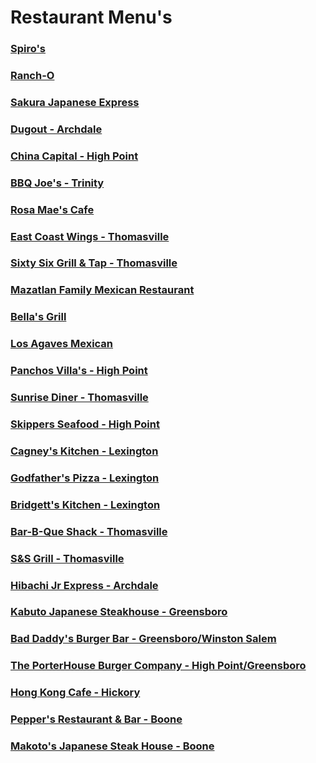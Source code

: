 # Restaurant Menu's <br>

### [Spiro's](https://chuckbyrum2.github.io/spiros) 
### [Ranch-O](https://chuckbyrum2.github.io/rancho) 
### [Sakura Japanese Express](https://chuckbyrum2.github.io/sakura)
### [Dugout - Archdale](https://www.dugoutarchdale.com/menu) 
### [China Capital - High Point](https://chuckbyrum2.github.io/chinacapital)
### [BBQ Joe's - Trinity](https://www.bbqjoes.com/)
### [Rosa Mae's Cafe](https://www.rosamaescafe.com/menu.html) 
### [East Coast Wings - Thomasville](https://eastcoastwings.olo.com/menu/east-coast-wings-grill-thomasville-nc/) 
### [Sixty Six Grill & Tap - Thomasville](https://www.sixtysixgrillandtap.com/menu) 
### [Mazatlan Family Mexican Restaurant](http://www.mazatlanthomasville.com/) 
### [Bella's Grill](https://chuckbyrum2.github.io/bella)
### [Los Agaves Mexican](https://chuckbyrum2.github.io/losagaves)
### [Panchos Villa's - High Point](http://www.mypanchovillas.com/food-menu)
### [Sunrise Diner - Thomasville](https://chuckbyrum2.github.io/sunrisedinernc)
### [Skippers Seafood - High Point](https://chuckbyrum2.github.io/skippers)
### [Cagney's Kitchen - Lexington](https://www.cagneyskitchen.com/)
### [Godfather's Pizza - Lexington](https://www.godfathers.com/home)
### [Bridgett's Kitchen - Lexington](https://chuckbyrum2.github.io/bridgettsk)
### [Bar-B-Que Shack - Thomasville](https://chuckbyrum2.github.io/bbqshack)
### [S&S Grill - Thomasville](https://www.menupix.com/northcarolina/restaurants/3306084/S-and-S-Grill-Thomasville-NC)
### [Hibachi Jr Express - Archdale](https://www.allmenus.com/nc/archdale/646891-hibachi-jr/menu/)

### [Kabuto Japanese Steakhouse - Greensboro](https://www.kabutosteakhouse.com/)
### [Bad Daddy's Burger Bar - Greensboro/Winston Salem](https://www.baddaddysburgerbar.com)
### [The PorterHouse Burger Company - High Point/Greensboro](https://www.porterhouseburgerco.com)

### [Hong Kong Cafe - Hickory](https://www.thedeliverychef.com/r/1407/restaurants/delivery/Chinese/Hong-Kong-Cafe-Hickory-Hickory)

### [Pepper's Restaurant & Bar - Boone](https://www.peppers-restaurant.com/menu)
### [Makoto's Japanese Steak House - Boone](https://www.makotos-boone.com/menus/) <br>
